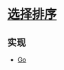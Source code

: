 # [选择排序](https://zh.wikipedia.org/wiki/%E9%80%89%E6%8B%A9%E6%8E%92%E5%BA%8F)

## 实现

- [Go](https://github.com/pojozhang/playground/blob/master/solutions/go/src/playground/algorithm/selection_sort.go)
